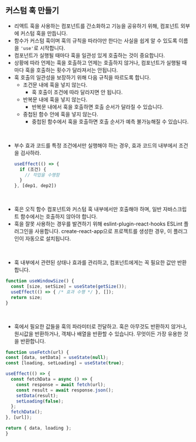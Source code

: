 ## 커스텀 훅 만들기
  - 리액트 훅을 사용하는 컴포넌트를 간소화하고 기능을 공유하기 위해, 컴포넌트 외부에 커스텀 훅을 만듭니다.
  - 함수가 커스텀 훅이며 훅의 규칙을 따라야만 한다는 사실을 쉽게 알 수 있도록 이름을 `'use'`로 시작합니다.
  - 컴포넌트가 실행될 때마다 훅을 일관성 있게 호출하는 것이 중요합니다.
  - 상황에 따라 언제는 훅을 호출하고 언제는 호출하지 않거나, 컴포넌트가 실행될 때마다 훅을 호출하는 횟수가 달라져서는 안됩니다.
  - 훅 호출의 일관성을 보장하기 위해 다음 규칙을 따르도록 합니다.
    - 조건문 내에 훅을 넣지 않는다.
         - 훅 호출이 조건에 따라 달라지면 안 됩니다.
    - 반복문 내에 훅을 넣지 않는다.
        - 반복문 내에서 훅을 호출하면 호출 순서가 달라질 수 있습니다.
    - 중첩된 함수 안에 훅을 넣지 않는다.
        - 중첩된 함수에서 훅을 호출하면 호출 순서가 예측 불가능해질 수 있습니다.
  <br/>
  
  - 부수 효과 코드를 특정 조건에서만 실행해야 하는 경우, 효과 코드의 내부에서 조건을 검사하라.
    ```js
    useEffect(() => {
      if (조건) {
        // 작업을 수행함
      }
    }, [dep1, dep2])
    ```
   <br/>
   
  - 훅은 오직 함수 컴포넌트와 커스텀 훅 내부에서만 호출해야 하며, 일반 자바스크립트 함수에서는 호출하지 않아야 합니다.
  - 훅을 잘못 사용하는 경우를 발견하기 위해 eslint-plugin-react-hooks ESLint 플러그인을 사용합니다. create-react-app으로 프로젝트를 생성한 경우, 이 플러그인이 자동으로 설치됩니다.
  <br/>
  
  - 훅 내부에서 관련된 상태나 효과를 관리하고, 컴포넌트에게는 꼭 필요한 값만 반환합니다.
  ```js
  function useWindowSize() {
    const [size, setSize] = useState(getSize());
    useEffect(() => { /* 효과 수행 */ }, []);
    return size;
  }
  ```
 <br/>
 
  - 훅에서 필요한 값들을 훅의 파라미터로 전달하고. 훅은 아무것도 반환하지 않거나, 원시값을 반환하거나, 객체나 배열을 반환할 수 있습니다. 무엇이든 가장 유용한 것을 반환합니다.
  ```js
  function useFetch(url) {
  const [data, setData] = useState(null);
  const [loading, setLoading] = useState(true);
  
  useEffect(() => {
    const fetchData = async () => {
      const response = await fetch(url);
      const result = await response.json();
      setData(result);
      setLoading(false);
    };
    fetchData();
  }, [url]);
  
  return { data, loading };
}

  ```

